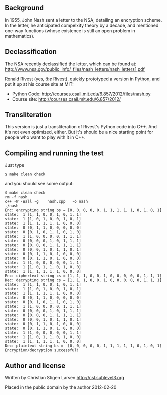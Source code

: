 Background
----------

In 1955, John Nash sent a letter to the NSA, detailing an encryption scheme.
In the letter, he anticipated compelxity theory by a decade, and mentioned
one-way functions (whose existence is still an open problem in mathematics).

Declassification
----------------

The NSA recently declassified the letter, which can be found at:
http://www.nsa.gov/public_info/_files/nash_letters/nash_letters1.pdf

Ronald Rivest (yes, _the_ Rivest), quickly prototyped a version in Python,
and put it up at his course site at MIT:

* Python Code: http://courses.csail.mit.edu/6.857/2012/files/nash.py
* Course site: http://courses.csail.mit.edu/6.857/2012/

Transliteration
---------------

This version is just a transliteration of Rivest's Python code into C++.
And it's not even optimized, either.  But it's should be a nice starting
point for people who want to play with it in C++.

Compiling and running the test
------------------------------

Just type

    $ make clean check

and you should see some output:

    $ make clean check
    rm -f nash
    c++ -W -Wall -g    nash.cpp   -o nash
    ./nash
    Enc: encrypting string bs = [0, 0, 0, 0, 0, 1, 1, 1, 1, 1, 0, 1, 0, 1]
    state:  1 [1, 1, 0, 0, 1, 0, 1, 1]
    state:  1 [1, 0, 1, 0, 0, 1, 0, 1]
    state:  1 [1, 1, 1, 1, 1, 0, 0, 0]
    state:  0 [0, 1, 1, 0, 0, 0, 0, 0]
    state:  0 [0, 1, 0, 1, 1, 0, 1, 0]
    state:  1 [1, 0, 0, 0, 0, 1, 1, 1]
    state:  0 [0, 0, 0, 1, 0, 1, 1, 1]
    state:  0 [0, 0, 0, 1, 1, 1, 1, 1]
    state:  0 [0, 0, 1, 0, 1, 1, 0, 1]
    state:  0 [0, 1, 1, 0, 1, 0, 0, 0]
    state:  0 [0, 1, 1, 0, 1, 0, 0, 0]
    state:  1 [1, 0, 0, 0, 0, 0, 1, 1]
    state:  1 [1, 0, 1, 1, 0, 1, 0, 0]
    state:  1 [1, 1, 1, 1, 1, 0, 0, 0]
    Enc: ciphertext string cs = [1, 1, 1, 0, 0, 1, 0, 0, 0, 0, 0, 1, 1, 1]
    Dec: decrypting string cs = [1, 1, 1, 0, 0, 1, 0, 0, 0, 0, 0, 1, 1, 1]
    state:  1 [1, 1, 0, 0, 1, 0, 1, 1]
    state:  1 [1, 0, 1, 0, 0, 1, 0, 1]
    state:  1 [1, 1, 1, 1, 1, 0, 0, 0]
    state:  0 [0, 1, 1, 0, 0, 0, 0, 0]
    state:  0 [0, 1, 0, 1, 1, 0, 1, 0]
    state:  1 [1, 0, 0, 0, 0, 1, 1, 1]
    state:  0 [0, 0, 0, 1, 0, 1, 1, 1]
    state:  0 [0, 0, 0, 1, 1, 1, 1, 1]
    state:  0 [0, 0, 1, 0, 1, 1, 0, 1]
    state:  0 [0, 1, 1, 0, 1, 0, 0, 0]
    state:  0 [0, 1, 1, 0, 1, 0, 0, 0]
    state:  1 [1, 0, 0, 0, 0, 0, 1, 1]
    state:  1 [1, 0, 1, 1, 0, 1, 0, 0]
    state:  1 [1, 1, 1, 1, 1, 0, 0, 0]
    Dec: plaintext string bs =  [0, 0, 0, 0, 0, 1, 1, 1, 1, 1, 0, 1, 0, 1]
    Encryption/decryption successful!

Author and license
------------------

Written by Christian Stigen Larsen
http://csl.sublevel3.org

Placed in the public domain by the author
2012-02-20
